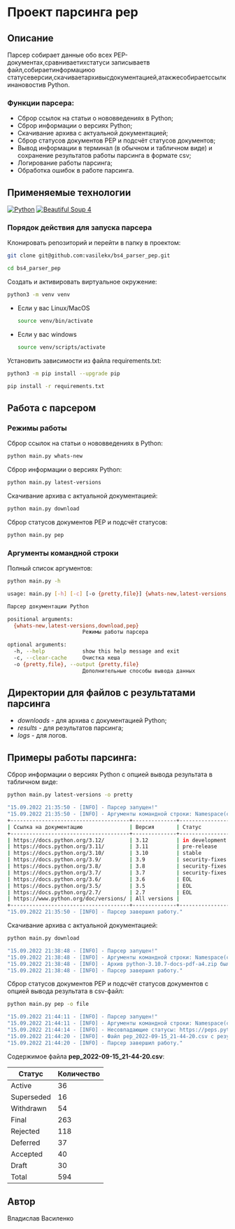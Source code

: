 # Проект парсинга pep

## Описание
Парсер собирает данные обо всех PEP-документах,сравниваетихстатуси записываетв файл,собираетинформациюо статусеверсии,скачиваетархивысдокументацией,атакжесобираетссылкинановостив Python.

### Функции парсера:

* Сброр ссылок на статьи о нововведениях в Python;
* Сброр информации о версиях Python;
* Скачивание архива с актуальной документацией;
* Сброр статусов документов PEP и подсчёт статусов документов;
* Вывод информации в терминал (в обычном и табличном виде) и сохранение результатов работы парсинга в формате csv;
* Логирование работы парсинга;
* Обработка ошибок в работе парсинга.

## Применяемые технологии

[![Python](https://img.shields.io/badge/Python-3.7-blue?style=flat-square&logo=Python&logoColor=3776AB&labelColor=d0d0d0)](https://www.python.org/)
[![Beautiful Soup 4](https://img.shields.io/badge/BeautifulSoup-4.9.3-blue?style=flat-square&labelColor=d0d0d0)](https://beautiful-soup-4.readthedocs.io)

### Порядок действия для запуска парсера

Клонировать репозиторий и перейти в папку в проектом:

```bash
git clone git@github.com:vasilekx/bs4_parser_pep.git
```

```bash
cd bs4_parser_pep
```

Создать и активировать виртуальное окружение:

```bash
python3 -m venv venv
```

* Если у вас Linux/MacOS

    ```bash
    source venv/bin/activate
    ```

* Если у вас windows

    ```bash
    source venv/scripts/activate
    ```

Установить зависимости из файла requirements.txt:

```bash
python3 -m pip install --upgrade pip
```

```bash
pip install -r requirements.txt
```

## Работа с парсером

### Режимы работы
Сброр ссылок на статьи о нововведениях в Python:
```bash
python main.py whats-new
```
Сброр информации о версиях Python:
```bash
python main.py latest-versions
```
Скачивание архива с актуальной документацией:
```bash
python main.py download
```
Сброр статусов документов PEP и подсчёт статусов:
```bash
python main.py pep
```

### Аргументы командной строки
Полный список аргументов:
```bash
python main.py -h
```
```bash
usage: main.py [-h] [-c] [-o {pretty,file}] {whats-new,latest-versions,download,pep}

Парсер документации Python

positional arguments:
  {whats-new,latest-versions,download,pep}
                        Режимы работы парсера

optional arguments:
  -h, --help            show this help message and exit
  -c, --clear-cache     Очистка кеша
  -o {pretty,file}, --output {pretty,file}
                        Дополнительные способы вывода данных
```

## Директории для файлов с результатами парсинга
* _downloads_ - для архива с документацией Python;
* _results_ - для результатов парсинга;
* _logs_ - для логов.

## Примеры работы парсинга:
Сброр информации о версиях Python с опцией вывода результата в табличном виде:
```bash
python main.py latest-versions -o pretty
```
```bash
"15.09.2022 21:35:50 - [INFO] - Парсер запущен!"
"15.09.2022 21:35:50 - [INFO] - Аргументы командной строки: Namespace(clear_cache=False, mode='latest-versions', output='pretty')"
+--------------------------------------+--------------+----------------+
| Ссылка на документацию               | Версия       | Статус         |
+--------------------------------------+--------------+----------------+
| https://docs.python.org/3.12/        | 3.12         | in development |
| https://docs.python.org/3.11/        | 3.11         | pre-release    |
| https://docs.python.org/3.10/        | 3.10         | stable         |
| https://docs.python.org/3.9/         | 3.9          | security-fixes |
| https://docs.python.org/3.8/         | 3.8          | security-fixes |
| https://docs.python.org/3.7/         | 3.7          | security-fixes |
| https://docs.python.org/3.6/         | 3.6          | EOL            |
| https://docs.python.org/3.5/         | 3.5          | EOL            |
| https://docs.python.org/2.7/         | 2.7          | EOL            |
| https://www.python.org/doc/versions/ | All versions |                |
+--------------------------------------+--------------+----------------+
"15.09.2022 21:35:50 - [INFO] - Парсер завершил работу."
```

Скачивание архива с актуальной документацией:
```bash
python main.py download
```
```bash
"15.09.2022 21:38:48 - [INFO] - Парсер запущен!"
"15.09.2022 21:38:48 - [INFO] - Аргументы командной строки: Namespace(clear_cache=False, mode='download', output=None)"
"15.09.2022 21:38:48 - [INFO] - Архив python-3.10.7-docs-pdf-a4.zip был загружен и сохранён: /Users/your_user/Documents/bs4_parser_pep/src/downloads/python-3.10.7-docs-pdf-a4.zip"
"15.09.2022 21:38:48 - [INFO] - Парсер завершил работу."
```

Сброр статусов документов PEP и подсчёт статусов документов с опцией вывода результата в csv-файл:
```bash
python main.py pep -o file
```
```bash
"15.09.2022 21:44:11 - [INFO] - Парсер запущен!"
"15.09.2022 21:44:11 - [INFO] - Аргументы командной строки: Namespace(clear_cache=False, mode='pep', output='file')"
"15.09.2022 21:44:14 - [INFO] - Несовпадающие статусы: https://peps.python.org/pep-0401 Статус в карточке: April Fool! Ожидаемые статусы: ['Rejected'] "
"15.09.2022 21:44:20 - [INFO] - Файл pep_2022-09-15_21-44-20.csv с результатами был сохранён: /Users/your_user/Documents/bs4_parser_pep/src/results/pep_2022-09-15_21-44-20.csv"
"15.09.2022 21:44:20 - [INFO] - Парсер завершил работу."
```
Содержимое файла **pep_2022-09-15_21-44-20.csv**:

|Статус    | Количество |
|----------|------------|
|Active    | 36         |
|Superseded| 16         |
|Withdrawn | 54         |
|Final     | 263        |
|Rejected  | 118        |
|Deferred  | 37         |
|Accepted  | 40         |
|Draft     | 30         |
|Total     | 594        |


## Автор
Владислав Василенко
